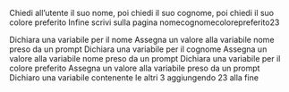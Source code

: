 Chiedi all’utente il suo nome,
poi chiedi il suo cognome,
poi chiedi il suo colore preferito
Infine scrivi sulla pagina nomecognomecolorepreferito23

Dichiara una variabile per il nome
Assegna un valore alla variabile nome preso da un prompt
Dichiara una variabile per il cognome
Assegna un valore alla variabile nome preso da un prompt
Dichiara una variabile per il colore preferito
Assegna un valore alla variabile preso da un prompt
Dichiaro una variabile contenente le altri 3 aggiungendo 23 alla fine